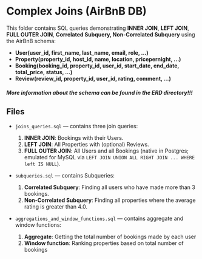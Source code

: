 # Complex Joins (AirBnB DB)

This folder contains SQL queries demonstrating **INNER JOIN**, **LEFT JOIN**, **FULL OUTER JOIN**, **Correlated Subquery, Non-Correlated Subquery** using the AirBnB schema:

- **User(user_id, first_name, last_name, email, role, ...)**
- **Property(property_id, host_id, name, location, pricepernight, ...)**
- **Booking(booking_id, property_id, user_id, start_date, end_date, total_price, status, ...)**
- **Review(review_id, property_id, user_id, rating, comment, ...)**

##### _**More information about the schema can be found in the ERD directory!!!**_

## Files
- `joins_queries.sql` — contains three join queries:
    1. **INNER JOIN**: Bookings with their Users.
    2. **LEFT JOIN**: All Properties with (optional) Reviews.
    3. **FULL OUTER JOIN**: All Users and all Bookings (native in Postgres; emulated for MySQL via `LEFT JOIN UNION ALL RIGHT JOIN ... WHERE left IS NULL`).

- `subqueries.sql` — contains Subqueries:
    1. **Correlated Subquery**: Finding all users who have made more than 3 bookings.
    2. **Non-Correlated Subquery**: Finding all properties where the average rating is greater than 4.0.  

- `aggregations_and_window_functions.sql` — contains aggregate and window functions:
    1. **Aggregate**: Getting the total number of bookings made by each user
    2. **Window function**: Ranking properties based on total number of bookings